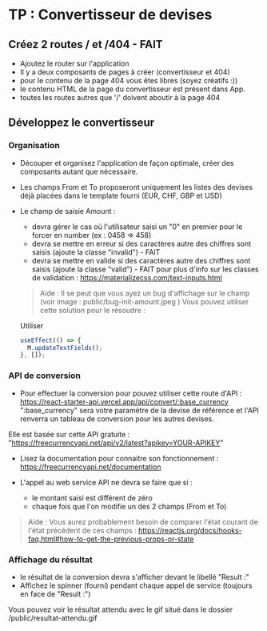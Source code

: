 # TP : Convertisseur de devises

## Créez 2 routes / et /404 - FAIT

- Ajoutez le router sur l'application
- Il y a deux composants de pages à créer (convertisseur et 404)
- pour le contenu de la page 404 vous êtes libres (soyez créatifs :))
- le contenu HTML de la page du convertisseur est présent dans App.
- toutes les routes autres que '/' doivent aboutir à la page 404

## Développez le convertisseur

### Organisation

- Découper et organisez l'application de façon optimale, créer des composants autant que nécessaire.

- Les champs From et To proposeront uniquement les listes des devises déjà placées dans le template fourni (EUR, CHF, GBP et USD)

- Le champ de saisie Amount :

  - devra gérer le cas où l'utilisateur saisi un "0" en premier pour le forcer en number (ex : 0458 => 458)
  - devra se mettre en erreur si des caractères autre des chiffres sont saisis (ajoute la classe "invalid") - FAIT
  - devra se mettre en valide si des caractères autre des chiffres sont saisis (ajoute la classe "valid") - FAIT
    pour plus d'info sur les classes de validation : https://materializecss.com/text-inputs.html

  > Aide : Il se peut que vous ayez un bug d'affichage sur le champ (voir image : public/bug-init-amount.jpeg )
  > Vous pouvez utiliser cette solution pour le résoudre :

  Utiliser

  ```javascript
  useEffect(() => {
    M.updateTextFields();
  }, []);
  ```

### API de conversion

- Pour effectuer la conversion pour pouvez utiliser cette route d'API : https://react-starter-api.vercel.app/api/convert/:base_currency
  ":base_currency" sera votre paramètre de la devise de référence et l'API renverra un tableau de conversion pour les autres devises.

Elle est basée sur cette API gratuite : "https://freecurrencyapi.net/api/v2/latest?apikey=YOUR-APIKEY"

- Lisez la documentation pour connaitre son fonctionnement : https://freecurrencyapi.net/documentation

- L'appel au web service API ne devra se faire que si :
  - le montant saisi est différent de zéro
  - chaque fois que l'on modifie un des 2 champs (From et To)

> Aide : Vous aurez probablement besoin de comparer l'état courant de l'état précédent de ces champs : https://reactjs.org/docs/hooks-faq.html#how-to-get-the-previous-props-or-state

### Affichage du résultat

- le résultat de la conversion devra s'afficher devant le libellé "Result :"
- Affichez le spinner (fourni) pendant chaque appel de service (toujours en face de "Result :")

Vous pouvez voir le résultat attendu avec le gif situé dans le dossier /public/resultat-attendu.gif

